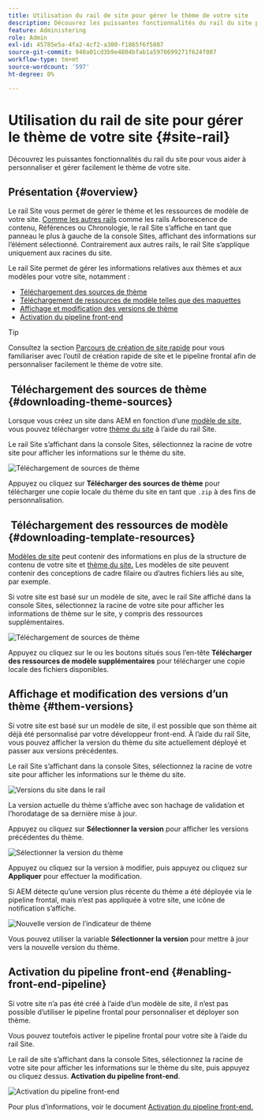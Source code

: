 ```yaml
---
title: Utilisation du rail de site pour gérer le thème de votre site
description: Découvrez les puissantes fonctionnalités du rail du site pour vous aider à personnaliser et gérer facilement le thème de votre site.
feature: Administering
role: Admin
exl-id: 45785e5a-4fa2-4cf2-a300-f1865f6f5807
source-git-commit: 940a01cd3b9e4804bfab1a5970699271f624f087
workflow-type: tm+mt
source-wordcount: '597'
ht-degree: 0%

---
```


# Utilisation du rail de site pour gérer le thème de votre site {#site-rail}

Découvrez les puissantes fonctionnalités du rail du site pour vous aider à personnaliser et gérer facilement le thème de votre site.

## Présentation {#overview}

Le rail Site vous permet de gérer le thème et les ressources de modèle de votre site. [Comme les autres rails](/help/sites-cloud/authoring/getting-started/basic-handling.md#rail-selector) comme les rails Arborescence de contenu, Références ou Chronologie, le rail Site s’affiche en tant que panneau le plus à gauche de la console Sites, affichant des informations sur l’élément sélectionné. Contrairement aux autres rails, le rail Site s’applique uniquement aux racines du site.

Le rail Site permet de gérer les informations relatives aux thèmes et aux modèles pour votre site, notamment :

* [Téléchargement des sources de thème](#downloading-theme-sources)
* [Téléchargement de ressources de modèle telles que des maquettes](#downloading-template-resources)
* [Affichage et modification des versions de thème](#theme-vrsions)
* [Activation du pipeline front-end](#enabling-the-front-end-pipeline)

>[!TIP]
>
>Consultez la section [Parcours de création de site rapide](/help/journey-sites/quick-site/overview.md) pour vous familiariser avec l’outil de création rapide de site et le pipeline frontal afin de personnaliser facilement le thème de votre site.

##  Téléchargement des sources de thème {#downloading-theme-sources}

Lorsque vous créez un site dans AEM en fonction d’une [modèle de site,](site-templates.md) vous pouvez télécharger votre [thème du site](site-themes.md) à l’aide du rail Site.

Le rail Site s’affichant dans la console Sites, sélectionnez la racine de votre site pour afficher les informations sur le thème du site.

![Téléchargement de sources de thème](/help/sites-cloud/administering/assets/download-theme-wireframe.png)

Appuyez ou cliquez sur **Télécharger des sources de thème** pour télécharger une copie locale du thème du site en tant que `.zip` à des fins de personnalisation.

##  Téléchargement des ressources de modèle {#downloading-template-resources}

[Modèles de site](site-templates.md) peut contenir des informations en plus de la structure de contenu de votre site et [thème du site.](site-themes.md) Les modèles de site peuvent contenir des conceptions de cadre filaire ou d’autres fichiers liés au site, par exemple.

Si votre site est basé sur un modèle de site, avec le rail Site affiché dans la console Sites, sélectionnez la racine de votre site pour afficher les informations de thème sur le site, y compris des ressources supplémentaires.

![Téléchargement de sources de thème](/help/sites-cloud/administering/assets/download-theme-wireframe.png)

Appuyez ou cliquez sur le ou les boutons situés sous l’en-tête **Télécharger des ressources de modèle supplémentaires** pour télécharger une copie locale des fichiers disponibles.

## Affichage et modification des versions d’un thème {#them-versions}

Si votre site est basé sur un modèle de site, il est possible que son thème ait déjà été personnalisé par votre développeur front-end. À l’aide du rail Site, vous pouvez afficher la version du thème du site actuellement déployé et passer aux versions précédentes.

Le rail Site s’affichant dans la console Sites, sélectionnez la racine de votre site pour afficher les informations sur le thème du site.

![Versions du site dans le rail](/help/sites-cloud/administering/assets/theme-versions.png)

La version actuelle du thème s’affiche avec son hachage de validation et l’horodatage de sa dernière mise à jour.

Appuyez ou cliquez sur **Sélectionner la version** pour afficher les versions précédentes du thème.

![Sélectionner la version du thème](/help/sites-cloud/administering/assets/select-theme-versions.png)

Appuyez ou cliquez sur la version à modifier, puis appuyez ou cliquez sur **Appliquer** pour effectuer la modification.

Si AEM détecte qu’une version plus récente du thème a été déployée via le pipeline frontal, mais n’est pas appliquée à votre site, une icône de notification s’affiche.

![Nouvelle version de l’indicateur de thème](/help/sites-cloud/administering/assets/new-theme-version.png)

Vous pouvez utiliser la variable **Sélectionner la version** pour mettre à jour vers la nouvelle version du thème.

## Activation du pipeline front-end {#enabling-front-end-pipeline}

Si votre site n’a pas été créé à l’aide d’un modèle de site, il n’est pas possible d’utiliser le pipeline frontal pour personnaliser et déployer son thème.

Vous pouvez toutefois activer le pipeline frontal pour votre site à l’aide du rail Site.

Le rail de site s’affichant dans la console Sites, sélectionnez la racine de votre site pour afficher les informations sur le thème du site, puis appuyez ou cliquez dessus. **Activation du pipeline front-end**.

![Activation du pipeline front-end](/help/sites-cloud/administering/assets/enable-fep.png)

Pour plus d’informations, voir le document [Activation du pipeline front-end.](enable-front-end-pipeline.md)
